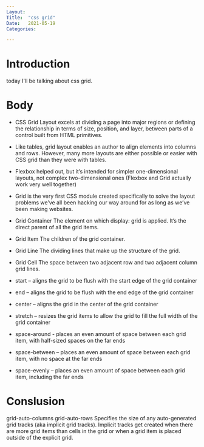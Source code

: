```yaml
---
Layout:
Title:	"css grid"
Date:	2021-05-19
Categories:

---
```


# Introduction

today I'll be talking about css grid.

# Body

- CSS Grid Layout excels at dividing a page into major regions or defining the relationship in terms of size, position, and layer, between parts of a control built from HTML primitives.

- Like tables, grid layout enables an author to align elements into columns and rows. However, many more layouts are either possible or easier with CSS grid than they were with tables.

- Flexbox helped out, but it’s intended for simpler one-dimensional layouts, not complex two-dimensional ones (Flexbox and Grid actually work very well together)

-  Grid is the very first CSS module created specifically to solve the layout problems we’ve all been hacking our way around for as long as we’ve been making websites.

- Grid Container
The element on which display: grid is applied. It’s the direct parent of all the grid items.

- Grid Item
The children of the grid container.

- Grid Line
The dividing lines that make up the structure of the grid.

- Grid Cell
The space between two adjacent row and two adjacent column grid lines.

- start – aligns the grid to be flush with the start edge of the grid container
- end – aligns the grid to be flush with the end edge of the grid container
- center – aligns the grid in the center of the grid container
- stretch – resizes the grid items to allow the grid to fill the full width of the grid container
- space-around - places an even amount of space between each grid item, with half-sized spaces on the far ends
- space-between – places an even amount of space between each grid item, with no space at the far ends
- space-evenly – places an even amount of space between each grid item, including the far ends

# Conslusion

grid-auto-columns
grid-auto-rows
Specifies the size of any auto-generated grid tracks (aka implicit grid tracks). Implicit tracks get created when there are more grid items than cells in the grid or when a grid item is placed outside of the explicit grid. 
